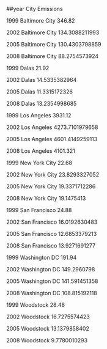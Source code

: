 ##year	      City	                Emissions

1999	Baltimore City	346.82

2002	Baltimore City	134.3088211993

2005	Baltimore City	130.4303798859

2008	Baltimore City	88.2754573924

1999	Dalas	          21.92

2002	Dalas	          14.5335382964

2005	Dalas	          11.3315172326

2008	Dalas	          13.2354998685

1999	Los Angeles	    3931.12

2002	Los Angeles	    4273.7101979658

2005	Los Angeles	    4601.4149259113

2008	Los Angeles	    4101.321

1999	New York City	  22.68

2002	New York City	  23.8293327052

2005	New York City	  19.3371712286

2008	New York City	  19.1475413

1999	San Francisco	  24.88

2002	San Francisco	  16.0192630483

2005	San Francisco	  12.6853379213

2008	San Francisco	  13.9271691277

1999	Washington DC	  191.94

2002	Washington DC	  149.2960798

2005	Washington DC	  141.591451358

2008	Washington DC	  108.815192118

1999	Woodstock	      28.48

2002	Woodstock	      16.7275574423

2005	Woodstock	      13.1379858402

2008	Woodstock	      9.7780010293
